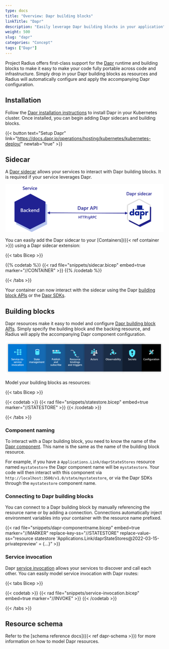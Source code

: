 ```yaml
---
type: docs
title: "Overview: Dapr building blocks"
linkTitle: "Dapr"
description: "Easily leverage Dapr building blocks in your application"
weight: 500
slug: "dapr"
categories: "Concept"
tags: ["Dapr"]
---
```


Project Radius offers first-class support for the [Dapr](https://dapr.io) runtime and building blocks to make it easy to make your code fully portable across code and infrastructure. Simply drop in your Dapr building blocks as resources and Radius will automatically configure and apply the accompanying Dapr configuration.

## Installation 

Follow the [Dapr installation instructions](https://docs.dapr.io/operations/hosting/kubernetes/kubernetes-deploy/) to install Dapr in your Kubernetes cluster. Once installed, you can begin adding Dapr sidecars and building blocks.

{{< button text="Setup Dapr" link="https://docs.dapr.io/operations/hosting/kubernetes/kubernetes-deploy/" newtab="true" >}}

## Sidecar

A [Dapr sidecar](https://docs.dapr.io/concepts/dapr-services/sidecar/) allows your services to interact with Dapr building blocks. It is required if your service leverages Dapr.

<img src="dapr-sidecar.png" style="width:600px" alt="Diagram of the Dapr sidecar" /><br />

You can easily add the Dapr sidecar to your [Containers]({{< ref container >}}) using a Dapr sidecar extension:

{{< tabs Bicep >}}

{{% codetab %}}
{{< rad file="snippets/sidecar.bicep" embed=true marker="//CONTAINER" >}}
{{% /codetab %}}

{{< /tabs >}}

Your container can now interact with the sidecar using the Dapr [building block APIs](https://docs.dapr.io/concepts/building-blocks-concept/) or the [Dapr SDKs](https://docs.dapr.io/developing-applications/sdks/).

## Building blocks

Dapr resources make it easy to model and configure [Dapr building block APIs](https://docs.dapr.io/developing-applications/building-blocks/). Simply specify the building block and the backing resource, and Radius will apply the accompanying Dapr component configuration.

<img src="dapr-buildingblocks.png" style="width:1000px" alt="Diagram of all the Dapr building blocks" /><br />

Model your building blocks as resources:

{{< tabs Bicep >}}

{{< codetab >}}
{{< rad file="snippets/statestore.bicep" embed=true marker="//STATESTORE" >}}
{{< /codetab >}}

{{< /tabs >}}

### Component naming

To interact with a Dapr building block, you need to know the name of the [Dapr component](https://docs.dapr.io/concepts/components-concept/). This name is the same as the name of the building block resource.

For example, if you have a `Applications.Link/daprStateStores` resource named `mystatestore` the Dapr component name will be `mystatestore`. Your code will then interact with this component via `http://localhost:3500/v1.0/state/mystatestore`, or via the Dapr SDKs through the `mystatestore` component name.

### Connecting to Dapr building blocks

You can connect to a Dapr building block by manually referencing the resource name or by adding a connection. Connections automatically inject environment variables into your container with the resource name prefixed.

{{< rad file="snippets/dapr-componentname.bicep" embed=true marker="//MARKER" replace-key-ss="//STATESTORE" replace-value-ss="resource statestore 'Applications.Link/daprStateStores@2022-03-15-privatepreview' = {...}" >}}

### Service invocation

Dapr [service invocation](https://docs.dapr.io/developing-applications/building-blocks/service-invocation/service-invocation-overview/) allows your services to discover and call each other. You can easily model service invocation with Dapr routes:

{{< tabs Bicep >}}

{{< codetab >}}
{{< rad file="snippets/service-invocation.bicep" embed=true marker="//INVOKE" >}}
{{< /codetab >}}

{{< /tabs >}}

## Resource schema

Refer to the [schema reference docs]({{< ref dapr-schema >}}) for more information on how to model Dapr resources.
